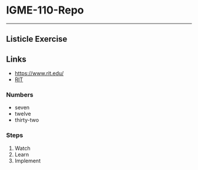 # IGME-110-Repo
---
## Listicle Exercise
## Links
- https://www.rit.edu/
- [RIT](https://www.rit.edu/)
### Numbers
- seven
- twelve
- thirty-two
### Steps
1. Watch
2. Learn
3. Implement
